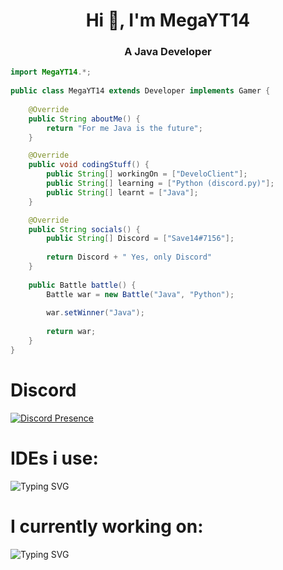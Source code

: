 <div align="center">
<h1 align="center">Hi 👋, I'm MegaYT14
<h3 align="center">A Java Developer</h1>

</div>

```java
import MegaYT14.*;
    
public class MegaYT14 extends Developer implements Gamer {
    
    @Override
    public String aboutMe() {
        return "For me Java is the future";
    }

    @Override
    public void codingStuff() {
        public String[] workingOn = ["DeveloClient"];
        public String[] learning = ["Python (discord.py)"];
        public String[] learnt = ["Java"];
    }

    @Override
    public String socials() {
        public String[] Discord = ["Save14#7156"];
        
        return Discord + " Yes, only Discord"
    }
    
    public Battle battle() {
        Battle war = new Battle("Java", "Python");
        
        war.setWinner("Java");
        
        return war;
    }
}
```

# Discord
[![Discord Presence](https://lanyard.cnrad.dev/api/822767847141933066)](https://discord.com/users/822767847141933066)

# IDEs i use:
![Typing SVG](https://readme-typing-svg.herokuapp.com?font=Arial&color=%2336BCF7&lines=Eclipse;IntelliJ+Idea;Visual+Studio+Code;Sublime+Text)

# I currently working on:
![Typing SVG](https://readme-typing-svg.herokuapp.com?font=Arial&color=%23F7913B&lines=DeveloClient;Github.com%2FMegaYT14%2FDeveloClient)
